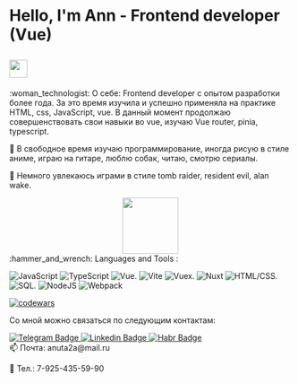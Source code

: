 <h1 align="left">
  <p> Hello, I'm Ann - Frontend developer (Vue)</p>
  <img src="https://github.com/blackcater/blackcater/raw/main/images/Hi.gif" height="32"/>
</h1>
:woman_technologist: О себе:
Frontend developer c опытом разработки более года. За это время изучила
и успешно применяла на практике HTML, css, JavaScript, vue. В данный
момент продолжаю совершенствовать свои навыки во vue, изучаю
Vue router, pinia, typescript.

🔭 В свободное время изучаю программирование, иногда рисую в стиле
аниме, играю на гитаре, люблю собак, читаю, смотрю сериалы.

👯 Немного увлекаюсь играми в стиле tomb raider, resident evil, alan wake.
<div id="header" align="center">
  <img src="https://i.giphy.com/media/v1.Y2lkPTc5MGI3NjExaXZrenJjb25xb2dhcGJ2Mmdjc2h5MHRjdDEycnJnc3l5MDJpaDJtMSZlcD12MV9pbnRlcm5hbF9naWZfYnlfaWQmY3Q9Zw/8coPrVxWxBvB9WgfuT/giphy.gif" width="100"/>
</div>
:hammer_and_wrench: Languages and Tools :

![JavaScript](https://img.shields.io/badge/JavaScript-F7DF1E?style=for-the-badge&logo=javascript&logoColor=black)
![TypeScript](https://img.shields.io/badge/TypeSctipt-316192?style=for-the-badge&logo=typescript&logoColor=white)
![Vue](https://img.shields.io/badge/Vue-green?style=for-the-badge&logo=Vue&logoColor=white).
![Vite](https://img.shields.io/badge/Vite-%23646CFF.svg?style=for-the-badge&logo=vite&logoColor=white)
![Vuex](https://img.shields.io/badge/Vuex-316192?style=for-the-badge&logo=Vuex&logoColor=white).
![Nuxt](https://img.shields.io/badge/Nuxt-red.svg?style=for-the-badge&logo=nuxt&logoColor=white)
![HTML/CSS](https://img.shields.io/badge/HTML/CSS-green?style=for-the-badge&&logoColor=white).
![SQL](https://img.shields.io/badge/SQL-%23646CFF.svg?style=for-the-badge&logo=sql&logoColor=white).
![NodeJS](https://img.shields.io/badge/node.js-6DA55F?style=for-the-badge&logo=node.js&logoColor=white)
![Webpack](https://img.shields.io/badge/webpack-%238DD6F9.svg?style=for-the-badge&logo=webpack&logoColor=black)

[![codewars](https://www.codewars.com/users/AnnaCVrecruitment/badges/small)](https://www.codewars.com/users/AnnaCVrecruitment) 


Со мной можно связаться по следующим контактам:
<div id="badges">
  <a href="https://t.me/hr_it_Devino">
    <img src="https://img.shields.io/badge/Telegram-blue?style=for-the-badge&logo=Telegram&logoColor=white" alt="Telegram Badge"/>
  </a>
 <a href="">
    <img src="https://img.shields.io/badge/Linkedin-blue?style=for-the-badge&logo=Linkedin&logoColor=white" alt="Linkedin Badge"/>
  </a>
  <a href="https://career.habr.com/annahrkirova">
    <img src="https://img.shields.io/badge/Habr-black?style=for-the-badge&logo=habr&logoColor=white" alt="Habr Badge"/>
  </a>

</div>
📫 Почта: anuta2a@mail.ru

💬 Тел.: 7-925-435-59-90



<!--
**AnnaCVrecruitment/AnnaCVrecruitment** is a ✨ _special_ ✨ repository because its `README.md` (this file) appears on your GitHub profile.

Here are some ideas to get you started:

- 🔭 I’m currently working on ...
- 🌱 I’m currently learning ...
- 👯 I’m looking to collaborate on ...
- 🤔 I’m looking for help with ...
- 💬 Ask me about ...
- 📫 How to reach me: ...
- 😄 Pronouns: ...
- ⚡ Fun fact: ...
-->
